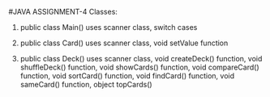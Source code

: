 #JAVA ASSIGNMENT-4
Classes:
1. public class Main()
uses scanner class, switch cases

2. public class Card()
uses scanner class, void setValue function

3. public class Deck()
uses scanner class, void createDeck() function, void shuffleDeck() function, void showCards() function, void compareCard() function, void sortCard() function, void findCard() function, void sameCard() function, object topCards() 
